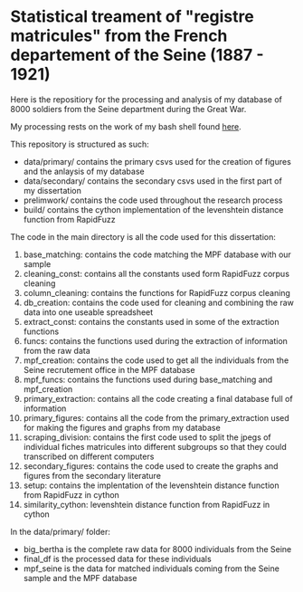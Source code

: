 # Statistical treament of "registre matricules" from the French departement of the Seine (1887 - 1921)

Here is the repositiory for the processing and analysis of my database of 8000 soldiers from the Seine department during the Great War.

My processing rests on the work of my bash shell found [here](https://github.com/the0phil3/matricule_htr).

This repository is structured as such:
- data/primary/ contains the primary csvs used for the creation of figures and the anlaysis of my database
- data/secondary/ contains the secondary csvs used in the first part of my dissertation
- prelimwork/ contains the code used throughout the research process
- build/ contains the cython implementation of the levenshtein distance function from RapidFuzz

The code in the main directory is all the code used for this dissertation:
1. base_matching: contains the code matching the MPF database with our sample
2. cleaning_const: contains all the constants used form RapidFuzz corpus cleaning
3. column_cleaning: contains the functions for RapidFuzz corpus cleaning
4. db_creation: contains the code used for cleaning and combining the raw data into one useable spreadsheet
5. extract_const: contains the constants used in some of the extraction functions
6. funcs: contains the functions used during the extraction of information from the raw data
7. mpf_creation: contains the code used to get all the individuals from the Seine recrutement office in the MPF database
8. mpf_funcs: contains the functions used during base_matching and mpf_creation
9. primary_extraction: contains all the code creating a final database full of information
10. primary_figures: contains all the code from the primary_extraction used for making the figures and graphs from my database
11. scraping_division: contains the first code used to split the jpegs of individual fiches matricules into different subgroups so that they could transcribed on different computers
12. secondary_figures: contains the code used to create the graphs and figures from the secondary literature
13. setup: contains the implentation of the levenshtein distance function from RapidFuzz in cython
14. similarity_cython: levenshtein distance function from RapidFuzz in cython


In the data/primary/ folder:
- big_bertha is the complete raw data for 8000 individuals from the Seine
- final_df is the processed data for these individuals
- mpf_seine is the data for matched individuals coming from the Seine sample and the MPF database
